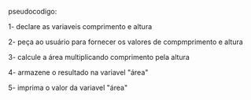 pseudocodigo:

1- declare as variaveis comprimento e altura 

2- peça ao usuário para fornecer os valores de compmprimento e altura 

3- calcule a área multiplicando comprimento pela altura 

4- armazene o resultado na variavel "área" 

5- imprima o valor da variavel "área"
